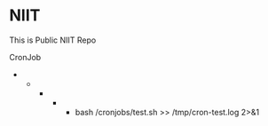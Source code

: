 # NIIT
This is Public NIIT Repo


CronJob

* * * * * bash /cronjobs/test.sh >> /tmp/cron-test.log 2>&1
